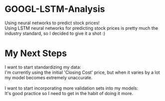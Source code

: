 # GOOGL-LSTM-Analysis
Using neural networks to predict stock prices! <br/>
Using LSTM neural networks for predicting stock prices is pretty much the industry standard, so I decided to give it a shot :)

# My Next Steps
I want to start standardizing my data: <br/>
I'm currently using the initial 'Closing Cost' price, but when it varies by a lot my model becomes extremely unaccurate. <br/><br/>
I want to start incorporating more validation sets into my models: <br/>
It's good practice so I need to get in the habit of doing it more.
